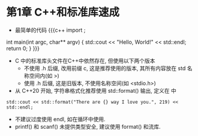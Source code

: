 # 第1章 C++和标准库速成
* 最简单的代码
{{{c++
import <iostream>;

int main(int argc, char** argv)
{
	std::cout << "Hello, World!" << std::endl;
	return 0;
}
}}}
* C 中的标准库头文件在C++中依然存在, 但使用以下两个版本
    - 不使用 .h 后缀, 改用前缀 c, 这是推荐使用的版本, 其所有内容放在 std 名称空间内(如 <cstdio>>)
    - 使用 .h 后缀, 这是旧版本, 不使用名称空间(如 <stdio.h>)
* 从 C++20 开始, 字符串格式化推荐使用 std::format() 输出, 定义在 <format> 中
```
std::cout << std::format("There are {} way I love you.", 219) << std::endl;
```
* 不建议过度使用 endl, 如在循环中使用.
* printf() 和 scanf() 未提供类型安全, 建议使用 format() 和流库.